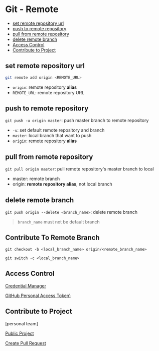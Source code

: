 # Git - Remote

* [set remote repository url](#set-remote-repository-url)
* [push to remote repository](#push-to-remote-repository)
* [pull from remote repository](#pull-from-remote-repository)
* [delete remote branch](#delete-remote-branch)
* [Access Control](#access-control)
* [Contribute to Project](#contribute-to-project)

## set remote repository url

```bash
git remote add origin <REMOTE_URL>
```

- `origin`: remote repository **alias**
- `REMOTE_URL`: remote repository URL

## push to remote repository

`git push -u origin master`: push master branch to remote repository

- `-u`: set default remote repository and branch
- `master`: local branch that want to push
- `origin`: remote repository **alias**

## pull from remote repository

`git pull origin master`: pull remote repository's master branch to local

- master: remote branch
- origin: **remote repository alias**, not local branch

## delete remote branch

`git push origin --delete <branch_name>`: delete remote branch

> `branch_name` must not be default branch

## Contribute To Remote Branch

`git checkout -b <local_branch_name> origin/<remote_branch_name>`

`git switch -c <local_branch_name>`

## Access Control

[Credential Manager](git-credential-manager.md)

[GitHub Personal Access Token)](github-personal-access-token.md)

## Contribute to Project

[personal team]

[Public Project](git-forked-public-project.md)

[Create Pull Request](github-create-pull-request.md)
